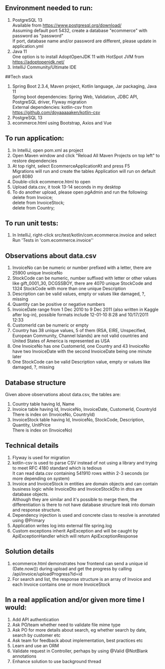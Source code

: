 ## Environment needed to run:
1. PostgreSQL 13  
Available from https://www.postgresql.org/download/  
Assuming default port 5432, create a database "ecommerce" with password as "password"  
If port, database name and/or password are different, please update in application.yml  
2. Java 11  
One option is to install AdoptOpenJDK 11 with HotSpot JVM from https://adoptopenjdk.net/
3. IntelliJ Community/Ultimate IDE 

##Tech stack
1. Spring Boot 2.3.4, Maven project, Kotlin language, Jar packaging, Java 11  
Spring boot dependencies: Spring Web, Validation, JDBC API, PostgreSQL driver, Flyway migration  
External dependencies: kotlin-csv from https://github.com/doyaaaaaken/kotlin-csv
2. PostgreSQL 13
3. ecommerce.html using Bootstrap, Axios and Vue

## To run application:
1. In IntelliJ, open pom.xml as project
2. Open Maven window and click "Reload All Maven Projects on top left" to restore dependencies
3. At top right, select EcommerceApplicationKt and press F5  
Migrations will run and create the tables
Application will run on default port 8080
4. Double-click ecommerce.html to open
5. Upload data.csv, it took 13-14 seconds in my desktop
6. To do another upload, please open pgAdmin and run the following:
delete from Invoice;  
delete from InvoiceStock;  
delete from Country;  

## To run unit tests:
1. In IntelliJ, right-click src/test/kotlin/com.ecommerce.invoice and select Run 'Tests in 'com.ecommerce.invoice''

## Observations about data.csv
1. InvoiceNo can be numeric or number prefixed with a letter, there are 25900 unique InvoiceNo
2. StockCode can be numeric, number suffixed with letter or other values like gift_0001_30, DCGSSBOY, there are 4070 unique StockCode and 1324 StockCode with more than one unique Description
3. Description can be valid values, empty or values like damaged, ?, missing
4. Quantity can be positive or negative numbers
5. InvoiceDate range from 1 Dec 2010 to 9 Dec 2011 (also written in Kaggle after log-in), possible formats include 12-01-10 8:28 and 10/17/2011 12:33
6. CustomerId can be numeric or empty
7. Country has 38 unique values, 5 of them (RSA, EIRE, Unspecified, European Community, Channel Islands) are not valid countries and United States of America is represented as USA
8. One InvoiceNo has one CustomerId, one Country and 43 InvoiceNo have two InvoiceDate with the second InvoiceDate being one minute later
9. One StockCode can be valid Description value, empty or values like damaged, ?, missing

## Database structure
Given above observations about data.csv, the tables are:
1. Country table having Id, Name
2. Invoice table having Id, InvoiceNo, InvoiceDate, CustomerId, CountryId  
There is index on (InvoiceNo, CountryId)
3. InvoiceStock table having Id, InvoiceNo, StockCode, Description, Quantity, UnitPrice  
There is index on (InvoiceNo)

## Technical details
1. Flyway is used for migration 
2. kotlin-csv is used to parse CSV instead of not using a library and trying to meet RFC 4180 standard which is tedious  
It can read data.csv containing 541910 rows within 2-3 seconds (or more depending on system)
3. Invoice and InvoiceStock in entities are domain objects and can contain business logic while InvoiceDto and InvoiceStockDto in dtos are database objects.  
Although they are similar and it's possible to merge them, the differentiation is there to not have database structure leak into domain and response structure.
4. Dependency injection is used and concrete class to resolve is annotated using @Primary
5. Application writes log into external file spring.log
6. Custom exceptions inherit ApiException and will be caught by ApiExceptionHandler which will return ApiExceptionResponse

## Solution details
1. ecommerce.html demonstrates how frontend can send a unique id (Date.now()) during upload and get the progress by calling /api/invoice/uploadProgress?id=id
2. For search and list, the response structure is an array of Invoice and each Invoice contains one or more InvoiceStock

## In a real application and/or given more time I would:
1. Add API authentication
2. Ask PO/team whether need to validate file mime type
3. Ask PO for more details about search, eg whether search by date, search by customer etc
4. Ask team for feedback about implementation, best practices etc
5. Learn and use an ORM
6. Validate request in Controller, perhaps by using @Valid @NotBlank annotations
7. Enhance solution to use background thread